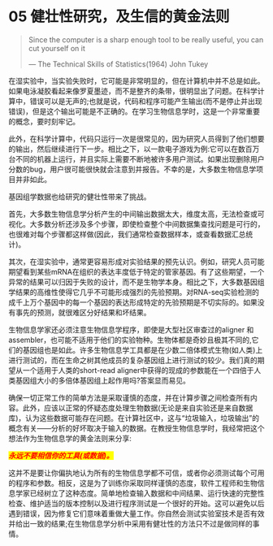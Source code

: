 # 05 健壮性研究，及生信的黄金法则

> Since the computer is a sharp enough tool to be really useful, you can cut yourself on it&#x20;
>
> — The Technical Skills of Statistics(1964) John Tukey

在湿实验中，当实验失败时，它可能是非常明显的，但在计算机中并不总是如此。如果电泳凝胶看起来像罗夏墨迹，而不是整齐的条带，很明显出了问题。在科学计算中，错误可以是无声的;也就是说，代码和程序可能产生输出(而不是停止并出现错误)，但是这个输出可能是不正确的。在学习生物信息学时，这是一个非常重要的概念，要时刻牢记。

此外，在科学计算中，代码只运行一次是很常见的，因为研究人员得到了他们想要的输出，然后继续进行下一步。相比之下，以一款电子游戏为例:它可以在数百万台不同的机器上运行，并且实际上需要不断地被许多用户测试。如果出现删除用户分数的bug，用户很可能很快就会注意到并报告。不幸的是，大多数生物信息学项目并非如此。

基因组学数据也给研究的健壮性带来了挑战。

首先，大多数生物信息学分析产生的中间输出数据太大，维度太高，无法检查或可视化。大多数分析还涉及多个步骤，即使检查整个中间数据集查找问题是可行的，也很难对每个步骤都这样做(因此，我们通常检查数据样本，或查看数据汇总统计)。

其次，在湿实验中，通常更容易形成对实验结果的预先认识。例如，研究人员可能期望看到某些mRNA在组织的表达丰度低于特定的管家基因。有了这些期望，一个异常的结果可以归因于失败的设计，而不是生物学本身。相比之下，大多数基因组学结果的高维性使得它几乎不可能形成强烈的先验预期。对RNA-seq实验检测的成千上万个基因中的每一个基因的表达形成特定的先验预期是不切实际的。如果没有事先的预测，就很难区分好结果和坏结果。

生物信息学家还必须注意生物信息学程序，即使是大型社区审查过的aligner 和assembler，也可能不适用于他们的实验物种。生物体都是奇妙且极其不同的,它们的基因组也是如此。许多生物信息学工具都是在少数二倍体模式生物(如人类)上进行测试的，而在生命之树其他成员的复杂基因组上进行测试的较少。我们真的期望从一个适用于人类的short-read aligner中获得的现成的参数能在一个四倍于人类基因组大小的多倍体基因组上起作用吗?答案显而易见。

确保一切正常工作的简单方法是采取谨慎的态度，并在计算步骤之间检查所有内容。此外，应该以正常的怀疑态度处理生物数据(无论是来自实验还是来自数据库)，认为这些数据可能存在问题。在计算社区中，这与“垃圾输入，垃圾输出”的概念有关——分析的好坏取决于输入的数据。在教授生物信息学时，我经常把这个想法作为生物信息学的黄金法则来分享:

_<mark style="color:red;">**永远不要相信你的工具(或数据)。**</mark>_

这并不是要让你偏执地认为所有的生物信息学都不可信，或者你必须测试每个可用的程序和参数。相反，这是为了训练你采取同样谨慎的态度，软件工程师和生物信息学家已经树立了这种态度。简单地检查输入数据和中间结果、运行快速的完整性检查、维护适当的版本控制以及进行程序测试是一个很好的开始。这可以避免以后遇到错误，因为修复它们意味着重做大量工作。你自然会测试实验室技术是否有效并给出一致的结果;在生物信息学分析中采用有健壮性的方法只不过是做同样的事情。
